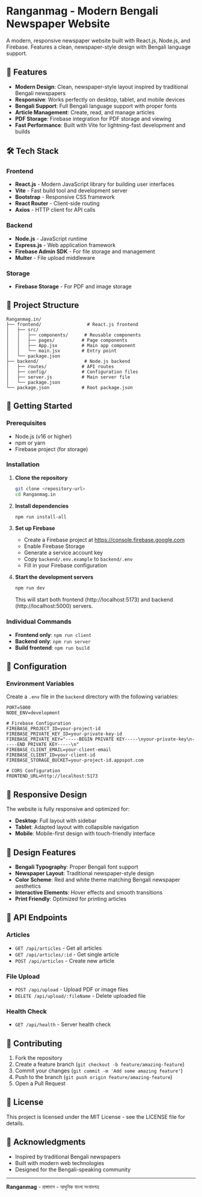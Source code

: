 # Ranganmag - Modern Bengali Newspaper Website

A modern, responsive newspaper website built with React.js, Node.js, and Firebase. Features a clean, newspaper-style design with Bengali language support.

## 🚀 Features

- **Modern Design**: Clean, newspaper-style layout inspired by traditional Bengali newspapers
- **Responsive**: Works perfectly on desktop, tablet, and mobile devices
- **Bengali Support**: Full Bengali language support with proper fonts
- **Article Management**: Create, read, and manage articles
- **PDF Storage**: Firebase integration for PDF storage and viewing
- **Fast Performance**: Built with Vite for lightning-fast development and builds

## 🛠️ Tech Stack

### Frontend
- **React.js** - Modern JavaScript library for building user interfaces
- **Vite** - Fast build tool and development server
- **Bootstrap** - Responsive CSS framework
- **React Router** - Client-side routing
- **Axios** - HTTP client for API calls

### Backend
- **Node.js** - JavaScript runtime
- **Express.js** - Web application framework
- **Firebase Admin SDK** - For file storage and management
- **Multer** - File upload middleware

### Storage
- **Firebase Storage** - For PDF and image storage

## 📁 Project Structure

```
Ranganmag.in/
├── frontend/                 # React.js frontend
│   ├── src/
│   │   ├── components/      # Reusable components
│   │   ├── pages/          # Page components
│   │   ├── App.jsx         # Main app component
│   │   └── main.jsx        # Entry point
│   └── package.json
├── backend/                 # Node.js backend
│   ├── routes/             # API routes
│   ├── config/             # Configuration files
│   ├── server.js           # Main server file
│   └── package.json
└── package.json            # Root package.json
```

## 🚀 Getting Started

### Prerequisites
- Node.js (v16 or higher)
- npm or yarn
- Firebase project (for storage)

### Installation

1. **Clone the repository**
   ```bash
   git clone <repository-url>
   cd Ranganmag.in
   ```

2. **Install dependencies**
   ```bash
   npm run install-all
   ```

3. **Set up Firebase**
   - Create a Firebase project at https://console.firebase.google.com
   - Enable Firebase Storage
   - Generate a service account key
   - Copy `backend/.env.example` to `backend/.env`
   - Fill in your Firebase configuration

4. **Start the development servers**
   ```bash
   npm run dev
   ```

   This will start both frontend (http://localhost:5173) and backend (http://localhost:5000) servers.

### Individual Commands

- **Frontend only**: `npm run client`
- **Backend only**: `npm run server`
- **Build frontend**: `npm run build`

## 🔧 Configuration

### Environment Variables

Create a `.env` file in the `backend` directory with the following variables:

```env
PORT=5000
NODE_ENV=development

# Firebase Configuration
FIREBASE_PROJECT_ID=your-project-id
FIREBASE_PRIVATE_KEY_ID=your-private-key-id
FIREBASE_PRIVATE_KEY="-----BEGIN PRIVATE KEY-----\nyour-private-key\n-----END PRIVATE KEY-----\n"
FIREBASE_CLIENT_EMAIL=your-client-email
FIREBASE_CLIENT_ID=your-client-id
FIREBASE_STORAGE_BUCKET=your-project-id.appspot.com

# CORS Configuration
FRONTEND_URL=http://localhost:5173
```

## 📱 Responsive Design

The website is fully responsive and optimized for:
- **Desktop**: Full layout with sidebar
- **Tablet**: Adapted layout with collapsible navigation
- **Mobile**: Mobile-first design with touch-friendly interface

## 🎨 Design Features

- **Bengali Typography**: Proper Bengali font support
- **Newspaper Layout**: Traditional newspaper-style design
- **Color Scheme**: Red and white theme matching Bengali newspaper aesthetics
- **Interactive Elements**: Hover effects and smooth transitions
- **Print Friendly**: Optimized for printing articles

## 📄 API Endpoints

### Articles
- `GET /api/articles` - Get all articles
- `GET /api/articles/:id` - Get single article
- `POST /api/articles` - Create new article

### File Upload
- `POST /api/upload` - Upload PDF or image files
- `DELETE /api/upload/:fileName` - Delete uploaded file

### Health Check
- `GET /api/health` - Server health check

## 🤝 Contributing

1. Fork the repository
2. Create a feature branch (`git checkout -b feature/amazing-feature`)
3. Commit your changes (`git commit -m 'Add some amazing feature'`)
4. Push to the branch (`git push origin feature/amazing-feature`)
5. Open a Pull Request

## 📝 License

This project is licensed under the MIT License - see the LICENSE file for details.

## 🙏 Acknowledgments

- Inspired by traditional Bengali newspapers
- Built with modern web technologies
- Designed for the Bengali-speaking community

---

**Ranganmag** - রাঙ্গামাগ - আধুনিক বাংলা সংবাদপত্র
